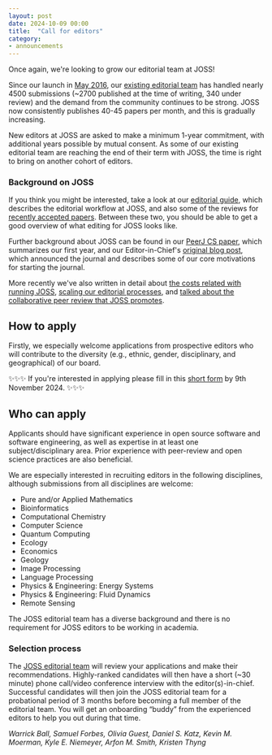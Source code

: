 ```yaml
---
layout: post
date: 2024-10-09 00:00
title:  "Call for editors"
category:
- announcements
---
```


Once again, we're looking to grow our editorial team at JOSS!

Since our launch in [May 2016](https://www.arfon.org/announcing-the-journal-of-open-source-software), our [existing editorial team](http://joss.theoj.org/about#editorial_board) has handled nearly 4500 submissions (~2700 published at the time of writing, 340 under review) and the demand from the community continues to be strong. JOSS now consistently publishes 40-45 papers per month, and this is gradually increasing.

New editors at JOSS are asked to make a minimum 1-year commitment, with additional years possible by mutual consent. As some of our existing editorial team are reaching the end of their term with JOSS, the time is right to bring on another cohort of editors.

### Background on JOSS

If you think you might be interested, take a look at our [editorial guide](https://joss.readthedocs.io/en/latest/editing.html), which describes the editorial workflow at JOSS, and also some of the reviews for [recently accepted papers](https://github.com/openjournals/joss-reviews/issues?utf8=%E2%9C%93&q=is%3Aclosed+label%3Aaccepted+). Between these two, you should be able to get a good overview of what editing for JOSS looks like.

Further background about JOSS can be found in our [PeerJ CS paper](https://doi.org/10.7717/peerj-cs.147), which summarizes our first year, and our Editor-in-Chief's [original blog post](https://www.arfon.org/announcing-the-journal-of-open-source-software), which announced the journal and describes some of our core motivations for starting the journal.

More recently we've also written in detail about [the costs related with running JOSS](https://blog.joss.theoj.org/2019/06/cost-models-for-running-an-online-open-journal), [scaling our editorial processes](https://blog.joss.theoj.org/2019/07/scaling), and [talked about the collaborative peer review that JOSS promotes](https://www.youtube.com/watch?v=niRiyaErqwQ).

## How to apply

Firstly, we especially welcome applications from prospective editors who will contribute to the diversity (e.g., ethnic, gender, disciplinary, and geographical) of our board. 

✨✨✨ If you're interested in applying please fill in this [short form](https://forms.gle/SwNqHd3KYi1rwPMEA) by 9th November 2024. ✨✨✨

## Who can apply

Applicants should have significant experience in open source software and software engineering, as well as expertise in at least one subject/disciplinary area. Prior experience with peer-review and open science practices are also beneficial.  

We are especially interested in recruiting editors in the following disciplines, although submissions from all disciplines are welcome:

- Pure and/or Applied Mathematics
- Bioinformatics
- Computational Chemistry
- Computer Science
- Quantum Computing
- Ecology
- Economics
- Geology
- Image Processing
- Language Processing
- Physics & Engineering: Energy Systems
- Physics & Engineering: Fluid Dynamics
- Remote Sensing

The JOSS editorial team has a diverse background and there is no requirement for JOSS editors to be working in academia.

### Selection process

The [JOSS editorial team](http://joss.theoj.org/about#editorial_board) will review your applications and make their recommendations. Highly-ranked candidates will then have a short (~30 minute) phone call/video conference interview with the editor(s)-in-chief. Successful candidates will then join the JOSS editorial team for a probational period of 3 months before becoming a full member of the editorial team. You will get an onboarding “buddy” from the experienced editors to help you out during that time.

_Warrick Ball, Samuel Forbes, Olivia Guest, Daniel S. Katz, Kevin M. Moerman, Kyle E. Niemeyer, Arfon M. Smith, Kristen Thyng_

